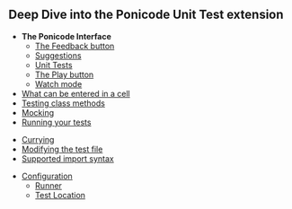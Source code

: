 ## Deep Dive into the Ponicode Unit Test extension

<!-- - [Functions Supported] -->
- **The Ponicode Interface**
    <!-- - [Intro] -->
    - [The Feedback button](ut_extension/deep_dive/ponicode_interface/feedbackButton.md)
    - [Suggestions](ut_extension/deep_dive/ponicode_interface/suggestions.md)
    - [Unit Tests](ut_extension/deep_dive/ponicode_interface/unitTests.md)
    <!-- - [Adding or removing columns] -->
    - [The Play button](ut_extension/deep_dive/ponicode_interface/playButton.md)
    - [Watch mode](ut_extension/deep_dive/ponicode_interface/watchMode.md)
    <!-- - [The bold symbol] -->
    <!-- - [The coverage indication] -->
    <!-- - [Modify the test description] -->
- [What can be entered in a cell](ut_extension/deep_dive/cell.md)
- [Testing class methods](ut_extension/deep_dive/classMethods.md)
- [Mocking](ut_extension/deep_dive/mocking.md)
- [Running your tests](ut_extension/deep_dive/runningTests.md)
<!-- - [How suggestions work] -->
<!-- - [Assertions and matchers] -->
- [Currying](ut_extension/deep_dive/currying.md)
- [Modifying the test file](ut_extension/deep_dive/modifyingTestFile.md)
- [Supported import syntax](ut_extension/deep_dive/importSyntax.md)
<!-- - [Coverage alculation] -->
- [Configuration](ut_extension/deep_dive/configuration/)
    - [Runner](ut_extension/deep_dive/configuration/runner.md)
    - [Test Location](ut_extension/deep_dive/configuration/testLocation.md)